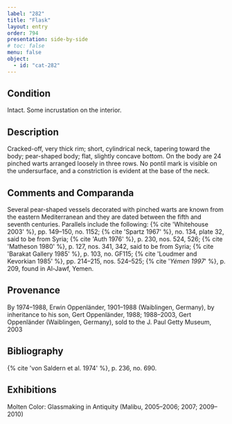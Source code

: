 ```yaml
---
label: "282"
title: "Flask"
layout: entry
order: 794
presentation: side-by-side
# toc: false
menu: false
object:
  - id: "cat-282"
---
```


## Condition

Intact. Some incrustation on the interior.

## Description

Cracked-off, very thick rim; short, cylindrical neck, tapering toward the body; pear-shaped body; flat, slightly concave bottom. On the body are 24 pinched warts arranged loosely in three rows. No pontil mark is visible on the undersurface, and a constriction is evident at the base of the neck.

## Comments and Comparanda

Several pear-shaped vessels decorated with pinched warts are known from the eastern Mediterranean and they are dated between the fifth and seventh centuries. Parallels include the following: {% cite 'Whitehouse 2003' %}, pp. 149–150, no. 1152; {% cite 'Spartz 1967' %}, no. 134, plate 32, said to be from Syria; {% cite 'Auth 1976' %}, p. 230, nos. 524, 526; {% cite 'Matheson 1980' %}, p. 127, nos. 341, 342, said to be from Syria; {% cite 'Barakat Gallery 1985' %}, p. 103, no. GF115; {% cite 'Loudmer and Kevorkian 1985' %}, pp. 214–215, nos. 524–525; {% cite '*Yémen 1997*' %}, p. 209, found in Al-Jawf, Yemen.

## Provenance

By 1974–1988, Erwin Oppenländer, 1901–1988 (Waiblingen, Germany), by inheritance to his son, Gert Oppenländer, 1988; 1988–2003, Gert Oppenländer (Waiblingen, Germany), sold to the J. Paul Getty Museum, 2003

## Bibliography

{% cite 'von Saldern et al. 1974' %}, p. 236, no. 690.

## Exhibitions

Molten Color: Glassmaking in Antiquity (Malibu, 2005–2006; 2007; 2009–2010)